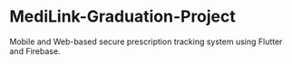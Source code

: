 # MediLink-Graduation-Project
Mobile and Web-based secure prescription tracking system using Flutter and Firebase.
